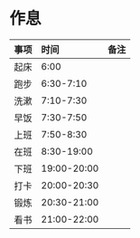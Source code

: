 # 作息

|事项 | 时间 |  备注|
|:--- | :--- |  ---:|
|起床|6:00| |
|跑步|6:30-7:10| |
|洗漱| 7:10-7:30||
|早饭| 7:30-7:50||
|上班| 7:50-8:30||
|在班| 8:30-19:00||
|下班| 19:00-20:00||
|打卡| 20:00-20:30||
|锻炼| 20:30-21:00||
|看书| 21:00-22:00||
